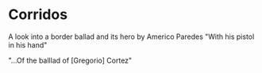 # Corridos
A look into a border ballad and its hero by Americo Paredes "With his pistol in his hand"

"...Of the balllad of [Gregorio] Cortez" 
